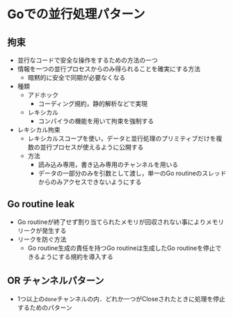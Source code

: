 # Goでの並行処理パターン

## 拘束
- 並行なコードで安全な操作をするための方法の一つ
- 情報を一つの並行プロセスからのみ得られることを確実にする方法
    - 暗黙的に安全で同期が必要なくなる
- 種類
    - アドホック
        - コーディング規約，静的解析などで実現
    - レキシカル
        - コンパイラの機能を用いて拘束を強制する
- レキシカル拘束
    - レキシカルスコープを使い，データと並行処理のプリミティブだけを複数の並行プロセスが使えるように公開する
    - 方法
        - 読み込み専用，書き込み専用のチャンネルを用いる
        - データの一部分のみを引数として渡し，単一のGo routineのスレッドからのみアクセスできないようにする

## Go routine leak
- Go routineが終了せず割り当てられたメモリが回収されない事によりメモリリークが発生する
- リークを防ぐ方法
    - Go routine生成の責任を持つGo routineは生成したGo routineを停止できるようにする規約を導入する

## OR チャンネルパターン
- 1つ以上の`done`チャンネルの内．どれか一つがCloseされたときに処理を停止するためのパターン

